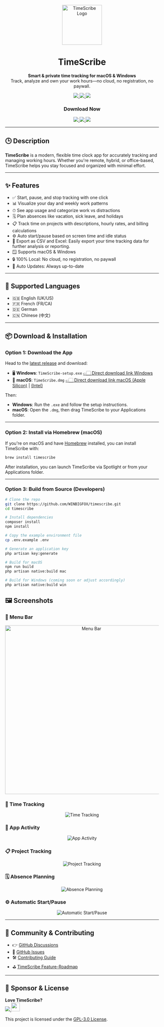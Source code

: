 <p align="center">
  <a href="https://timescribe.app" target="_blank">
    <img src="https://github.com/WINBIGFOX/Stempeluhr/blob/main/.github/images/icon.png?raw=true" width="130" alt="TimeScribe Logo">
  </a>
</p>
<h1 align="center">TimeScribe</h1>
<p align="center">
  <b>Smart & private time tracking for macOS & Windows</b><br/>
Track, analyze and own your work hours—no cloud, no registration, no paywall.
</p>

<p align="center">
  <a href="https://github.com/WINBIGFOX/timescribe/releases/latest">
    <img src="https://img.shields.io/github/v/release/WINBIGFOX/timescribe?label=Download&logo=github" />
  </a>
  <a href="https://formulae.brew.sh/cask/timescribe">
    <img src="https://img.shields.io/homebrew/cask/v/timescribe?logo=homebrew&logoColor=white&label=Homebrew" />
  </a>
  <a href="LICENSE">
    <img src="https://img.shields.io/github/license/WINBIGFOX/timescribe?color=blue" />
  </a>
</p>

<h3 align="center">Download Now</h2>
<p align="center">
  <a href="https://timescribe.app/download/windows">
    <img src="https://img.shields.io/badge/Windows-0078D4?style=for-the-badge&logo=microsoft&logoColor=white" />
  </a>
  <a href="https://timescribe.app/download/macos/arm64">
    <img src="https://img.shields.io/badge/Apple%20Silicon-000000?style=for-the-badge&logo=apple&logoColor=white" />
  </a>
  <a href="https://timescribe.app/download/macos/x64">
    <img src="https://img.shields.io/badge/Intel-000000?style=for-the-badge&logo=apple&logoColor=white" />
  </a>
</p>

---

## 🕒 Description

**TimeScribe** is a modern, flexible time clock app for accurately tracking and managing working hours. Whether you're
remote, hybrid, or office-based, TimeScribe helps you stay focused and organized with minimal effort.

---

## ✨ Features

- ✅ Start, pause, and stop tracking with one click
- 📊 Visualize your day and weekly work patterns
- ⏱ See app usage and categorize work vs distractions
- 🗓️ Plan absences like vacation, sick leave, and holidays
- 📋 Track time on projects with descriptions, hourly rates, and billing calculations
- ⚙️ Auto start/pause based on screen time and idle status
- 💾 Export as CSV and Excel: Easily export your time tracking data for further analysis or reporting.
- 🪟 Supports macOS & Windows
- 🔒 100% Local: No cloud, no registration, no paywall
- 🔄 Auto Updates: Always up-to-date

---

## 💬 Supported Languages

- 🇬🇧 English (UK/US)
- 🇫🇷 French (FR/CA)
- 🇩🇪 German
- 🇨🇳 Chinese (中文)

---

## 📦 Download & Installation

### Option 1: Download the App

Head to the [latest release](https://github.com/WINBIGFOX/timescribe/releases/latest) and download:

- 🖥 **Windows**:
  `TimeScribe-setup.exe` [👉🏻 Direct download link Windows](https://timescribe.app/download/windows)
- 🍏 **macOS**:
  `TimeScribe.dmg` [👉🏻 Direct download link macOS (Apple Silicon)](https://timescribe.app/download/macos/arm64) | [(Intel)](https://timescribe.app/download/macos/x64)

Then:

- **Windows**: Run the `.exe` and follow the setup instructions.
- **macOS**: Open the `.dmg`, then drag TimeScribe to your Applications folder.

---

### Option 2: Install via Homebrew (macOS)

If you're on macOS and have [Homebrew](https://brew.sh/) installed, you can install TimeScribe with:

```bash
brew install timescribe
```

After installation, you can launch TimeScribe via Spotlight or from your Applications folder.

---

### Option 3: Build from Source (Developers)

```bash
# Clone the repo
git clone https://github.com/WINBIGFOX/timescribe.git
cd timescribe

# Install dependencies
composer install
npm install

# Copy the example environment file
cp .env.example .env

# Generate an application key
php artisan key:generate

# Build for macOS
npm run build
php artisan native:build mac

# Build for Windows (coming soon or adjust accordingly)
php artisan native:build win
```

## 🖼 Screenshots

### 🧭 Menu Bar

<p align="center">
    <picture>
        <source media="(prefers-color-scheme: dark)" srcset="https://github.com/WINBIGFOX/Stempeluhr/blob/main/.github/images/menubar_dark.png?raw=true">
        <img alt="Menu Bar" width="550" src="https://github.com/WINBIGFOX/Stempeluhr/blob/main/.github/images/menubar_light.png?raw=true">
    </picture>
</p>

### 🧭 Time Tracking

<p align="center">
<picture>
  <source media="(prefers-color-scheme: dark)" srcset="https://github.com/WINBIGFOX/Stempeluhr/blob/main/.github/images/dayview_en_dark.webp?raw=true">
  <img alt="Time Tracking" src="https://github.com/WINBIGFOX/Stempeluhr/blob/main/.github/images/dayview_en_light.webp?raw=true">
</picture>
</p>

### 🧠 App Activity

<p align="center">
<picture >
  <source media="(prefers-color-scheme: dark)" srcset="https://github.com/WINBIGFOX/Stempeluhr/blob/main/.github/images/app_activity_en_dark.webp?raw=true">
  <img alt="App Activity" src="https://github.com/WINBIGFOX/Stempeluhr/blob/main/.github/images/app_activity_en_light.webp?raw=true">
</picture>
</p>

### 📋 Project Tracking

<p align="center">
<picture >
  <source media="(prefers-color-scheme: dark)" srcset="https://github.com/WINBIGFOX/Stempeluhr/blob/main/.github/images/projects_en_dark.webp?raw=true">
  <img alt="Project Tracking" src="https://github.com/WINBIGFOX/Stempeluhr/blob/main/.github/images/projects_en_light.webp?raw=true">
</picture>
</p>

### 🗓️ Absence Planning

<p align="center">
<picture >
  <source media="(prefers-color-scheme: dark)" srcset="https://github.com/WINBIGFOX/Stempeluhr/blob/main/.github/images/absences_en_dark.webp?raw=true">
  <img alt="Absence Planning" src="https://github.com/WINBIGFOX/Stempeluhr/blob/main/.github/images/absences_en_light.webp?raw=true">
</picture>
</p>

### ⚙️ Automatic Start/Pause

<p align="center">
<picture >
  <source media="(prefers-color-scheme: dark)" srcset="https://github.com/WINBIGFOX/Stempeluhr/blob/main/.github/images/start_break_en_dark.webp?raw=true">
  <img alt="Automatic Start/Pause" src="https://github.com/WINBIGFOX/Stempeluhr/blob/main/.github/images/start_break_en_light.webp?raw=true">
</picture>
</p>

---

## 👥 Community & Contributing

- 👉 [GitHub Discussions](https://github.com/WINBIGFOX/TimeScribe/discussions)
- 🐞 [GitHub Issues](https://github.com/WINBIGFOX/TimeScribe/issues)
- 🛠️ [Contributing Guide](CONTRIBUTING.md)
- ⛳️ [TimeScribe Feature-Roadmap](https://github.com/users/WINBIGFOX/projects/5)

---

## 💖 Sponsor & License

<b>Love TimeScribe?</b><br/>
<a href="https://github.com/sponsors/WINBIGFOX" target="_blank">
<img src="https://img.shields.io/badge/GitHub Sponsors-EA4AAA?style=for-the-badge&logo=githubsponsors&logoColor=white" />
</a>
<a href="https://www.buymeacoffee.com/kc7qv2k6jqr" target="_blank">
<img height="28px" src="https://cdn.buymeacoffee.com/buttons/v2/default-yellow.png" />
</a>

This project is licensed under the [GPL-3.0 License](LICENSE).
